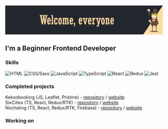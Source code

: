 [![Header](https://github.com/talkingmachine/talkingmachine/blob/main/img/tm-header.png)](https://github.com/talkingmachine)
##  I'm a Beginner Frontend Developer

### Skills
<!-- skills -->
![HTML](https://img.shields.io/badge/HTML-222222?style=for-the-badge&logo=html5)
![CSS/Sass](https://img.shields.io/badge/Css/Sass-222222?style=for-the-badge&logo=css3)
![JavaScript](https://img.shields.io/badge/JavaScript-222222?style=for-the-badge&logo=javascript)
![TypeScript](https://img.shields.io/badge/Typescript-222222?style=for-the-badge&logo=typescript)
![React](https://img.shields.io/badge/React-222222?style=for-the-badge&logo=react)
![Redux](https://img.shields.io/badge/Redux-222222?style=for-the-badge&logo=redux)
![Jest](https://img.shields.io/badge/Jest-222222?style=for-the-badge&logo=jest)
<!-- skills -->

### Completed projects
<!-- projects -->
Keksobooking (JS, Leaflet, Pristine) - [repository](https://github.com/talkingmachine/Keksobooking) / 
[website](https://keksobooking-sigma.vercel.app/)<br>
SixCities (TS, React, Redux/RTK) - [repository](https://github.com/talkingmachine/SixCtiesSimple) / 
[website](https://six-cties-simple.vercel.app/)<br>
Nochating (TS, React, Redux/RTK, Firebase) - [repository](https://github.com/talkingmachine/nochattingd) / 
[website](https://nochatting.vercel.app/)<br>
<!-- projects -->

### Working on
<!-- in progress -->

<!-- in progress -->
